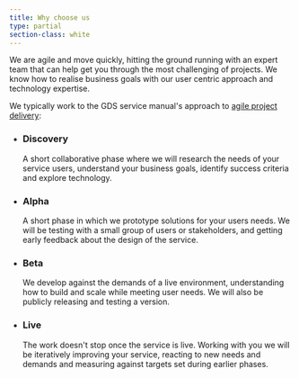 ```yaml
---
title: Why choose us
type: partial
section-class: white
---
```

We are agile and move quickly, hitting the ground running with an expert team that can help get you through the most challenging of projects. We know how to realise business goals with our user centric approach and technology expertise. 

We typically work to the GDS service manual's approach to <a href="https://www.gov.uk/service-manual/agile-delivery" target="_blank">agile project delivery</a>:

<ul class="process-list">
	<li id="discovery" class="process-list__item">
		<h3>Discovery</h3>
		A short collaborative phase where we will research the needs of your service users, understand your business goals, identify success criteria and explore technology.
	</li>
	<li id="alpha" class="process-list__item">
		<h3>Alpha</h3>
		A short phase in which we prototype solutions for your users needs. We will be testing with a small group of users or stakeholders, and getting early feedback about the design of the service.
	</li>
	<li id="beta" class="process-list__item">
		<h3>Beta</h3>
		We develop against the demands of a live environment, understanding how to build and scale while meeting user needs. We will also be publicly releasing and testing a version.
	</li>
	<li id="live" class="process-list__item">
		<h3>Live</h3>
		The work doesn't stop once the service is live. Working with you we will be iteratively improving your service, reacting to new needs and demands and measuring against targets set during earlier phases.
	</li>
</ul>
